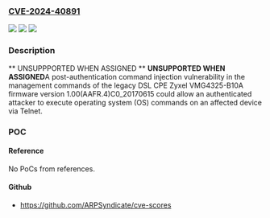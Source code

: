### [CVE-2024-40891](https://cve.mitre.org/cgi-bin/cvename.cgi?name=CVE-2024-40891)
![](https://img.shields.io/static/v1?label=Product&message=VMG4325-B10A%20firmware&color=blue)
![](https://img.shields.io/static/v1?label=Version&message=%3D%20%3C%3D%201.00(AAFR.4)C0_20170615%20&color=brighgreen)
![](https://img.shields.io/static/v1?label=Vulnerability&message=CWE-78%20Improper%20Neutralization%20of%20Special%20Elements%20used%20in%20an%20OS%20Command%20('OS%20Command%20Injection')&color=brighgreen)

### Description

** UNSUPPPORTED WHEN ASSIGNED ** **UNSUPPORTED WHEN ASSIGNED**A post-authentication command injection vulnerability in the management commands of the legacy DSL CPE Zyxel VMG4325-B10A firmware version 1.00(AAFR.4)C0_20170615 could allow an authenticated attacker to execute operating system (OS) commands on an affected device via Telnet.

### POC

#### Reference
No PoCs from references.

#### Github
- https://github.com/ARPSyndicate/cve-scores


